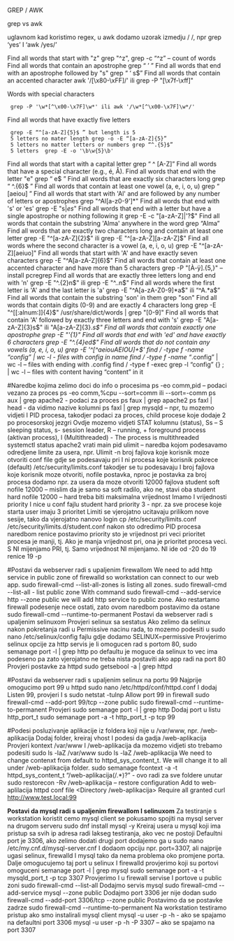 GREP / AWK
  
grep vs awk

uglavnom kad koristimo regex, u awk dodamo uzorak izmedju / /, npr grep ‘yes’ I ‘awk /yes/’

Find all words that start with "z" grep "^z", grep -c “^z”  – count of words
Find all words that contain an apostrophe grep “ ’ ”
Find all words that end with an apostrophe followed by "s" grep “ ‘ s$”
Find all words that contain an accented character awk '/[\x80-\xFF]/' ili 
  grep -P "[\x7f-\xff]"

Words with special characters 

     grep -P '\w*[^\x00-\x7F]\w*' ili awk '/\w*[^\x00-\x7F]\w*/'

Find all words that have exactly five letters 

     grep -E “^[a-zA-Z]{5}$ ” but length is 5
     5 letters no mater length grep -o -E “[a-zA-Z]{5}”
     5 letters no matter letters or numbers grep “^.{5}$”
     5 letters  grep -E -o '\b\w{5}\b'
     
Find all words that start with a capital letter grep “ ^ [A-Z]”
Find all words that have a special character (e.g., é, Å).
Find all words that end with the letter "e" grep “ e$ ”
Find all words that are exactly six characters long grep “ ^.{6}$ ”
Find all words that contain at least one vowel (a, e, i, o, u) grep “ [aeiou] ”
Find all words that start with 'Al' and are followed by any number of letters or apostrophes grep  "^Al[a-z0-9']*"
Find all words that end with 's' or 'es' grep -E  "s$|es$"
Find all words that end with a letter but have a single apostrophe or nothing following it grep -E -c "[a-zA-Z]|'?$"
Find all words that contain the substring 'Alma' anywhere in the word grep “Alma”
Find all words that are exactly two characters long and contain at least one letter grep -E "^[a-zA-Z]{2}$" ili grep -E "^[a-zA-Z][a-zA-Z]$"
Find all words where the second character is a vowel (a, e, i, o, u) grep -E "^[a-zA-Z][aeiuo]"
Find all words that start with 'A' and have exactly seven characters grep -E "^A[a-zA-Z]{6}$"
Find all words that contain at least one accented character and have more than 5 characters grep -P "[À-ÿ].{5,}" – install pcregrep
Find all words that are exactly three letters long and end with 'n' grep -E "^.{2}n$" ili grep -E "^..n$"
Find all words where the first letter is 'A' and the last letter is 'a' grep -E "^A[a-zA-Z0-9]*a$" ili “^A.*a$”
Find all words that contain the substring 'son' in them grep  "son"
Find all words that contain digits (0-9) and are exactly 4 characters long grep -E "^[[:alnum:]]{4}$" /usr/share/dict/words | grep "[0-9]"
Find all words that contain 'A' followed by exactly three letters and end with 's' grep -E  "A[a-zA-Z]{3}s$"  ili "A[a-zA-Z]{3}.*s$"
Find all words that contain exactly one apostrophe grep -E "'{1}"
Find all words that end with 'ed' and have exactly 6 characters grep -E "^.{4}ed$"
Find all words that do not contain any vowels (a, e, i, o, u) grep -E '^[^aeiouAEIOU]+$'
find / -type f -name “config” | wc -l  - files with config in name
find / -type f -name “*.config” | wc -l – files with ending with .config
find / -type f  -exec grep -l “config” {} \; | wc  -l – files with content having “content” in it

#Naredbe kojima zelimo doci do info o procesima
ps -eo comm,pid  – podaci vezano za proces
ps -eo comm,%cpu  --sort=comm ili --sort=-comm
ps aux | grep apache2  - podaci za proces
ps faux | grep apache2
ps faxl | head  -  da vidimo nazive kolumni
ps faxl | grep mysqld – npr, tu mozemo vidjeti I PID procesa, takodjer podaci za proces, child procese koje dodaje 2 po procesorskoj jezgri
Ovdje mozemo vidjeti STAT kolumnu (status), Ss – S sleeping status, s- session leader, R – running, + foreground process (aktivan process), l (Multithreaded) - The process is multithreaded
systemctl status apache2 vrati main pid
ulimit – naredba kojom podesavamo odredjene limite za usera, npr. Ulimit -n broj fajlova koje korisnik moze otvoriti
conf file gdje se podesavaju pri I ni procesa koje korisnik pokrece (default) /etc/security/limits.conf
takodjer se tu podesavaju I broj fajlova koje korisnik moze otvoriti, nofile postavka, nproc je postavka za broj procesa
dodamo npr. za usera da moze otvoriti 12000 fajlova
student soft nofile 12000 – mislim da je samo sa soft radilo, ako ne, stavi oba
student hard nofile 12000 – hard treba biti maksimalna vrijednost
Imamo I vrijednosti priority I nice u conf fajlu
student hard priority 3  - npr. za sve procese koje starta user imaju 3 prioritet
Limiti se vjerojatno ucitavaju prilikom nove sesije, tako da vjerojatno nanovo login
cp /etc/security/limits.conf /etc/security/limits.d/student.conf
nakon sto odredimo PID procesa naredbom renice postavimo priority
sto je vrijednost pri veci prioritet procesa je manji, tj. Ako je manja vrijednost pri, ona je prioritet procesa veci. S NI mijenjamo PRI, tj. Samo vrijednost NI mijenjamo. NI ide od -20 do 19
renice 19 -p <PID>

#Postavi da webserver radi s upaljenim firewallom
We need to add http service in public zone of firewalld so workstation can connect to our
web app. sudo firewall-cmd --list-all-zones is listing all zones.
sudo firewall-cmd --list-all  - list public zone
With command sudo firewall-cmd --add-service http --zone public we will add http
service to public zone.
Ako restartamo firewall podesenje nece ostati, zato ovom naredbom postavimo da ostane
sudo firewall-cmd --runtime-to-permanent
Postavi da webserver radi s upaljenim selinuxom
Provjeri selinux sa sestatus
Ako zelimo da selinux nakon pokretanja radi u Permissive nacinu rada, to mozemo podesiti u 
sudo nano /etc/selinux/config fajlu gdje dodamo SELINUX=permissive
Provjerimo selinux opcije za http servis je li omogucen rad s portom 80,
sudo semanage port -l | grep http
po defaultu je moguce da selinux to vec ima podeseno pa zato vjerojatno ne treba nista postaviti ako app radi na port 80
Provjeri postavke za httpd
sudo getsebool -a | grep httpd

#Postavi da webserver radi s upaljenim selinux na portu 99
Najprije omogucimo port 99 u httpd
sudo nano /etc/httpd/conf/httpd.conf I dodaj Listen 99, provjeri I s sudo netstat -tulnp
Allow port 99 in firewall
sudo firewall-cmd --add-port 99/tcp --zone public
sudo firewall-cmd  --runtime-to-permanent
Provjeri sudo semanage port -l | grep http
Dodaj port u listu http_port_t sudo semanage port -a -t http_port_t -p tcp 99

#Podesi posluzivanje aplikacije iz foldera koji nije u /var/www, npr. /web-aplikacija
Dodaj folder, kreiraj vhost I podesi da gadja /web-aplikacija
Provjeri kontext /var/www I /web-aplikacija da mozemo vidjeti sto trebamo podesiti 
sudo ls -laZ /var/www
sudo ls -laZ /web-aplikacija
We need to change contenxt from default to httpd_sys_content_t. We will change it to all
under /web-aplikacija folder.
sudo semanage fcontext -a -t httpd_sys_content_t “/web-aplikacija(/.*)?” - ovo radi za sve foldere unutar
sudo restorecon -Rv /web-aplikacija – restore configuration
Add to web-aplilacija httpd conf file
<Directory /web-aplikacija>
	Require all granted
</Directory>
curl http://www.test.local:99

**Postavi da mysql radi s upaljenim firewallom I selinuxom**
Za testiranje s workstation koristit cemo mysql client se pokusamo spojiti na mysql server na drugom serveru
sudo dnf install mysql -y
Kreiraj usera u mysql koji ima pristup sa svih ip adresa radi lakseg testiranja, ako vec ne postoji
Defaultni port je 3306, ako zelimo dodati drugi port dodajemo ga u 
sudo nano /etc/my.cnf.d/mysql-server.cnf
I dodaom opciju npr. port=3307, ali najprije ugasi selinux, firewalld I mysql tako da nema problema oko promjene porta.
Dalje omogucujemo taj port u selinux I firewalld
provjerimo koji su portovi omoguceni 
semanage port -l | grep mysql
sudo semanage port -a -t mysqld_port_t -p tcp 3307
Provjerimo I u firewall servise I portove u public zoni
sudo firewall-cmd --list-all 
Dodajmo servis mysql
sudo firewall-cmd --add-service mysql --zone public 
Dodajmo port 3306 jer nije dodan
sudo firewall-cmd --add-port 3306/tcp --zone public
Postavimo da se postavke zadrze
sudo firewall-cmd  --runtime-to-permanent
Na workstation testiramo pristup ako smo instalirali mysql client
mysql -u user -p -h <ip>  - ako se spajamo na defaultni port 3306
mysql -u user -p -h <ip> -P 3307 – ako se spajamo na port 3307
